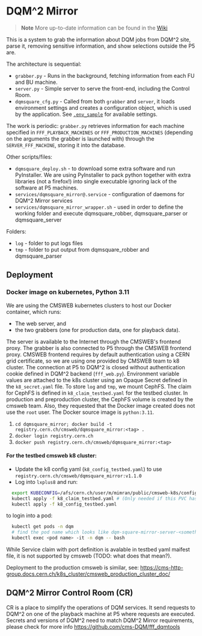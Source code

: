 
# DQM^2 Mirror

> **Note**
> More up-to-date information can be found in the [Wiki](./wiki)

This is a system to grab the information about DQM jobs from DQM^2 site,
parse it, removing sensitive information, and show selections outside the P5 are.

The architecture is sequential:

* `grabber.py` - Runs in the background, fetching information from each FU and BU machine.
* `server.py` - Simple server to serve the front-end, including the Control Room.
* `dqmsquare_cfg.py` - Called from both `grabber` and `server`, it loads environment settings and creates a configuration object, which is used by the application. See [`.env_sample`](./.env_sample_production) for available settings.

The work is periodic: `grabber.py` retrieves information for each machine specified in `FFF_PLAYBACK_MACHINES` or `FFF_PRODUCTION_MACHINES` (depending on the arguments the grabber is launched with) through the `SERVER_FFF_MACHINE`, storing it into the database.

Other scripts/files:

* `dqmsquare_deploy.sh` - to download some extra software and run PyInstaller. We are using PyInstaller to pack python together with extra libraries (not a firefox!) into single executable ignoring lack of the software at P5 machines.
* `services/dqmsquare_mirror@.service` - configuration of daemons for DQM^2 Mirror services
* `services/dqmsquare_mirror_wrapper.sh` - used in order to define the working folder and execute dqmsquare_robber, dqmsquare_parser or dqmsquare_server

Folders:

* `log` - folder to put logs files
* `tmp` - folder to put output from dqmsquare_robber and dqmsquare_parser

## Deployment

### Docker image on kubernetes, Python 3.11

We are using the CMSWEB kubernetes clusters to host our Docker container, which runs:

* The web server, and
* the two grabbers (one for production data, one for playback data).

The server is available to the Internet through the CMSWEB's frontend proxy. The grabber is also connected to P5 through the CMSWEB frontend proxy.
CMSWEB frontend requires by default authentication using a CERN grid certificate, so we are using one provided by CMSWEB team to k8 cluster.
The connection at P5 to DQM^2 is closed without authentication cookie defined in DQM^2 backend (`fff_web.py`).
Environment variable values are attached to the k8s cluster using an Opaque Secret defined in the `k8_secret.yaml` file.
To store `log` and `tmp`, we mount CephFS. The claim for CephFS is defined in `k8_claim_testbed.yaml` for the testbed cluster. In production and preproduction cluster, the CephFS volume is created by the cmsweb team.
Also, they requested that the Docker image created does not use the `root` user. The Docker source image is `python:3.11`.

1. `cd dqmsquare_mirror; docker build -t registry.cern.ch/cmsweb/dqmsquare_mirror:<tag> .`
2. `docker login registry.cern.ch`
3. `docker push registry.cern.ch/cmsweb/dqmsquare_mirror:<tag>`

#### For the testbed cmsweb k8 cluster:

* Update the k8 config yaml (`k8_config_testbed.yaml`) to use `registry.cern.ch/cmsweb/dqmsquare_mirror:v1.1.0`
* Log into `lxplus8` and run:

```bash
  export KUBECONFIG=/afs/cern.ch/user/m/mimran/public/cmsweb-k8s/config.cmsweb-test4
  kubectl apply -f k8_claim_testbed.yaml # (Only needed if this PVC has not been applied yet)
  kubectl apply -f k8_config_testbed.yaml
```

to login into a pod:

```bash
  kubectl get pods -n dqm
  # find the pod name which looks like dqm-square-mirror-server-<something>
  kubectl exec <pod name> -it -n dqm -- bash
```

While Service claim with port definition is avalable in testbed yaml maifest file, it is not supported by cmsweb (TODO: what does that mean?).

Deployment to the production cmsweb is similar, see:
https://cms-http-group.docs.cern.ch/k8s_cluster/cmsweb_production_cluster_doc/

## DQM^2 Mirror Control Room (CR)

CR is a place to simplify the operations of DQM services. It send requests to DQM^2 on one of the playback machine at P5 where requests are executed.
Secrets and versions of DQM^2 need to match DQM^2 Mirror requirements, please check for more info https://github.com/cms-DQM/fff_dqmtools
